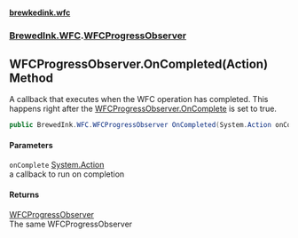 #### [brewkedink.wfc](index.md 'index')
### [BrewedInk.WFC](BrewedInk_WFC.md 'BrewedInk.WFC').[WFCProgressObserver](WFCProgressObserver.md 'BrewedInk.WFC.WFCProgressObserver')
## WFCProgressObserver.OnCompleted(Action) Method
A callback that executes when the WFC operation has completed. This happens right after the [WFCProgressObserver.OnComplete](https://docs.microsoft.com/en-us/dotnet/api/WFCProgressObserver.OnComplete 'WFCProgressObserver.OnComplete') is set to true.  
```csharp
public BrewedInk.WFC.WFCProgressObserver OnCompleted(System.Action onComplete);
```
#### Parameters
<a name='BrewedInk_WFC_WFCProgressObserver_OnCompleted(System_Action)_onComplete'></a>
`onComplete` [System.Action](https://docs.microsoft.com/en-us/dotnet/api/System.Action 'System.Action')  
a callback to run on completion
  
#### Returns
[WFCProgressObserver](WFCProgressObserver.md 'BrewedInk.WFC.WFCProgressObserver')  
The same WFCProgressObserver
